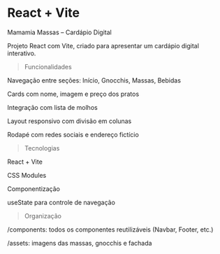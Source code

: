 # React + Vite

Mamamia Massas – Cardápio Digital

Projeto React com Vite, criado para apresentar um cardápio digital interativo.

> Funcionalidades

Navegação entre seções: Início, Gnocchis, Massas, Bebidas

Cards com nome, imagem e preço dos pratos

Integração com lista de molhos

Layout responsivo com divisão em colunas

Rodapé com redes sociais e endereço fictício

>Tecnologias

React + Vite

CSS Modules

Componentização

useState para controle de navegação

> Organização

/components: todos os componentes reutilizáveis (Navbar, Footer, etc.)

/assets: imagens das massas, gnocchis e fachada
